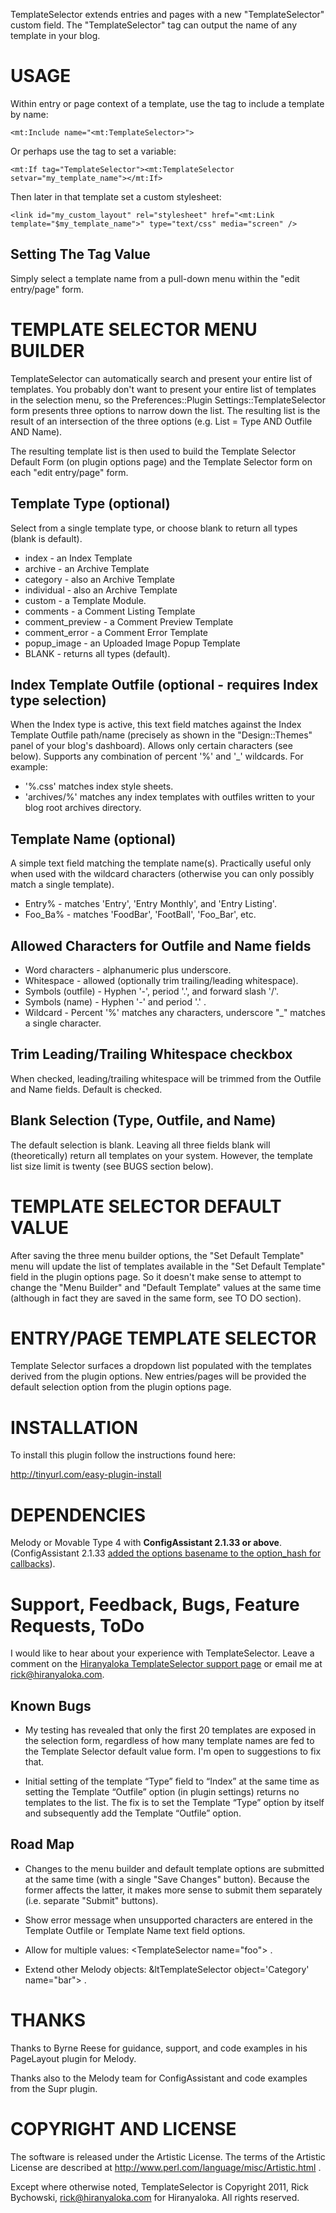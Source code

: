 TemplateSelector extends entries and pages with a new "TemplateSelector" custom field. The "TemplateSelector" tag can output the name of any template in your blog.

# USAGE
Within entry or page context of a template, use the tag to include a template by name:

    <mt:Include name="<mt:TemplateSelector>">

Or perhaps use the tag to set a variable:

    <mt:If tag="TemplateSelector"><mt:TemplateSelector setvar="my_template_name"></mt:If>

Then later in that template set a custom stylesheet:

    <link id="my_custom_layout" rel="stylesheet" href="<mt:Link template="$my_template_name">" type="text/css" media="screen" />

## Setting The Tag Value

Simply select a template name from a pull-down menu within the "edit entry/page" form.

# TEMPLATE SELECTOR MENU BUILDER

TemplateSelector can automatically search and present your entire list of templates. You probably don't want to present your entire list of templates in the selection menu, so the Preferences::Plugin Settings::TemplateSelector form presents three options to narrow down the list. The resulting list is the result of an intersection of the three options (e.g. List = Type AND Outfile AND Name).

The resulting template list is then used to build the Template Selector Default Form (on plugin options page) and the Template Selector form on each "edit entry/page" form.

## Template Type (optional)

Select from a single template type, or choose blank to return all types (blank is default).

* index - an Index Template
* archive - an Archive Template
* category - also an Archive Template
* individual - also an Archive Template
* custom - a Template Module.
* comments -  a Comment Listing Template
* comment_preview - a Comment Preview Template
* comment_error - a Comment Error Template
* popup_image - an Uploaded Image Popup Template
* BLANK - returns all types (default).

## Index Template Outfile (optional - requires Index type selection)
When the Index type is active, this text field matches against the Index Template Outfile path/name (precisely as shown in the "Design::Themes" panel of your blog's dashboard). Allows only certain characters (see below). Supports any combination of percent '%' and '_' wildcards. For example:

* '%.css' matches index style sheets.
* 'archives/%' matches any index templates with outfiles written to your blog root archives directory.

## Template Name (optional)
A simple text field matching the template name(s). Practically useful only when used with the wildcard characters (otherwise you can only possibly match a single template).

* Entry% - matches 'Entry', 'Entry Monthly', and 'Entry Listing'.
* Foo_Ba% - matches 'FoodBar', 'FootBall', 'Foo_Bar', etc.

## Allowed Characters for Outfile and Name fields
* Word characters - alphanumeric plus underscore.
* Whitespace - allowed (optionally trim trailing/leading whitespace).
* Symbols (outfile) - Hyphen '-', period '.', and forward slash '/'.
* Symbols (name) - Hyphen '-' and period '.' .
* Wildcard - Percent '%' matches any characters, underscore "_" matches a single character.

## Trim Leading/Trailing Whitespace checkbox
When checked, leading/trailing whitespace will be trimmed from the Outfile and Name fields. Default is checked.

## Blank Selection (Type, Outfile, and Name)
The default selection is blank. Leaving all three fields blank will (theoretically) return all templates on your system. However, the template list size limit is twenty (see BUGS section below).

# TEMPLATE SELECTOR DEFAULT VALUE
After saving the three menu builder options, the "Set Default Template" menu will update the list of templates available in the "Set Default Template" field in the plugin options page. So it doesn't make sense to attempt to change the "Menu Builder" and "Default Template" values at the same time (although in fact they are saved in the same form, see TO DO section).

# ENTRY/PAGE TEMPLATE SELECTOR
Template Selector surfaces a dropdown list populated with the templates derived from the plugin options. New entries/pages will be provided the default selection option from the plugin options page.

# INSTALLATION
To install this plugin follow the instructions found here:

http://tinyurl.com/easy-plugin-install

# DEPENDENCIES
Melody or Movable Type 4 with __ConfigAssistant 2.1.33 or above__. (ConfigAssistant 2.1.33 [added the options basename to the option_hash for callbacks](https://github.com/openmelody/mt-plugin-configassistant/commit/2e80e4edf7de4fbe6a05df2c11b0f55729d9e974)).

# Support, Feedback, Bugs, Feature Requests, ToDo

I would like to hear about your experience with TemplateSelector. Leave a comment on the [Hiranyaloka TemplateSelector  support page](http://hiranyaloka.com/website_design_encinitas/software/templateselector-plugin-for-melody-and-mt4.html) or email me at [rick@hiranyaloka.com](mailto:rick@hiranyaloka.com).

## Known Bugs
* My testing has revealed that only the first 20 templates are exposed in the selection form, regardless of how many template names are fed to the Template Selector default value form. I'm open to suggestions to fix that.

* Initial setting of the template “Type” field to “Index” at the same time as setting the Template “Outfile” option (in plugin settings) returns no templates to the list. The fix is to set the Template “Type” option by itself and subsequently add the Template “Outfile” option.

## Road Map
* Changes to the menu builder and default template options are submitted at the same time (with a single "Save Changes" button). Because the former affects the latter, it makes more sense to submit them separately (i.e. separate "Submit" buttons).

* Show error message when unsupported characters are entered in the Template Outfile or Template Name text field options.

* Allow for multiple values: &lt;TemplateSelector name="foo"&gt; .

* Extend other Melody objects: &ltTemplateSelector object='Category' name="bar"&gt; .

# THANKS
Thanks to Byrne Reese for guidance, support, and code examples in his PageLayout plugin for Melody.

Thanks also to the Melody team for ConfigAssistant and code examples from the Supr plugin.

# COPYRIGHT AND LICENSE

The software is released under the Artistic License. The
terms of the Artistic License are described at
http://www.perl.com/language/misc/Artistic.html .

Except where otherwise noted, TemplateSelector is Copyright 2011,
Rick Bychowski, rick@hiranyaloka.com for Hiranyaloka. All
rights reserved.
